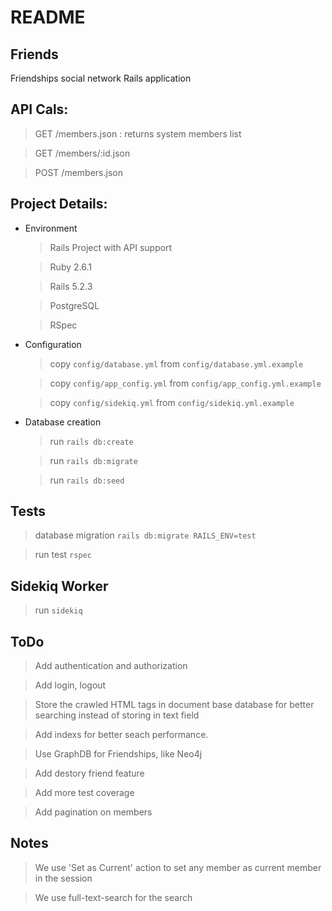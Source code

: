 # README

## Friends

Friendships social network Rails application

## API Cals:

  > GET /members.json : returns system members list

  > GET /members/:id.json

  > POST /members.json

## Project Details:

* Environment

  > Rails Project with API support

  > Ruby 2.6.1

  > Rails 5.2.3

  > PostgreSQL

  > RSpec

* Configuration

  > copy `config/database.yml` from `config/database.yml.example`

  > copy `config/app_config.yml` from `config/app_config.yml.example`

  > copy `config/sidekiq.yml` from `config/sidekiq.yml.example`

* Database creation

  > run `rails db:create`

  > run `rails db:migrate`

  > run `rails db:seed`


## Tests

  > database migration `rails db:migrate RAILS_ENV=test`

  > run test `rspec`

## Sidekiq Worker

  > run `sidekiq`

## ToDo

  > Add authentication and authorization

  > Add login, logout

  > Store the crawled HTML tags in document base database for better searching instead of storing in text field

  > Add indexs for better seach performance.

  > Use GraphDB for Friendships, like Neo4j

  > Add destory friend feature

  > Add more test coverage

  > Add pagination on members

## Notes

  > We use 'Set as Current' action to set any member as current member in the session

  > We use full-text-search for the search